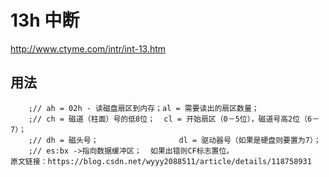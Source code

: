 
# 13h 中断
http://www.ctyme.com/intr/int-13.htm

## 用法

```assembly
    ;// ah = 02h - 读磁盘扇区到内存；al = 需要读出的扇区数量；
    ;// ch = 磁道（柱面）号的低8位；  cl = 开始扇区（0－5位），磁道号高2位（6－7）；
    ;// dh = 磁头号；                  dl = 驱动器号（如果是硬盘则要置为7）；
    ;// es:bx ->指向数据缓冲区；  如果出错则CF标志置位。
原文链接：https://blog.csdn.net/wyyy2088511/article/details/118758931
```